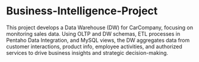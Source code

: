 # Business-Intelligence-Project
This project develops a Data Warehouse (DW) for CarCompany, focusing on monitoring sales data. Using OLTP and DW schemas, ETL processes in Pentaho Data Integration, and MySQL views, the DW aggregates data from customer interactions, product info, employee activities, and authorized services to drive business insights and strategic decision-making.
